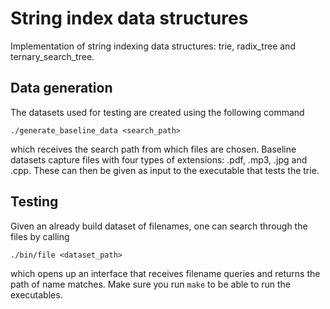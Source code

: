 # String index data structures

Implementation of string indexing data structures: trie, radix\_tree and ternary\_search\_tree.

## Data generation

The datasets used for testing are created using the following command

```
./generate_baseline_data <search_path>
```

which receives the search path from which files are chosen. Baseline datasets capture files with four types of extensions: .pdf, .mp3, .jpg and .cpp. These can then be given as input to the executable that tests the trie.

## Testing

Given an already build dataset of filenames, one can search through the files by calling

```
./bin/file <dataset_path>
```

which opens up an interface that receives filename queries and returns the path of name matches. Make sure you run `make` to be able to run the executables.
